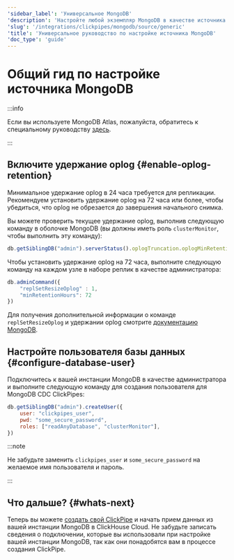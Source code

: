 ```yaml
---
'sidebar_label': 'Универсальное MongoDB'
'description': 'Настройте любой экземпляр MongoDB в качестве источника для ClickPipes'
'slug': '/integrations/clickpipes/mongodb/source/generic'
'title': 'Универсальное руководство по настройке источника MongoDB'
'doc_type': 'guide'
---
```



# Общий гид по настройке источника MongoDB

:::info

Если вы используете MongoDB Atlas, пожалуйста, обратитесь к специальному руководству [здесь](./atlas).

:::

## Включите удержание oplog {#enable-oplog-retention}

Минимальное удержание oplog в 24 часа требуется для репликации. Рекомендуем установить удержание oplog на 72 часа или более, чтобы убедиться, что oplog не обрезается до завершения начального снимка.

Вы можете проверить текущее удержание oplog, выполнив следующую команду в оболочке MongoDB (вы должны иметь роль `clusterMonitor`, чтобы выполнить эту команду):

```javascript
db.getSiblingDB("admin").serverStatus().oplogTruncation.oplogMinRetentionHours
```

Чтобы установить удержание oplog на 72 часа, выполните следующую команду на каждом узле в наборе реплик в качестве администратора:

```javascript
db.adminCommand({
    "replSetResizeOplog" : 1,
    "minRetentionHours": 72
})
```

Для получения дополнительной информации о команде `replSetResizeOplog` и удержании oplog смотрите [документацию MongoDB](https://www.mongodb.com/docs/manual/reference/command/replSetResizeOplog/).

## Настройте пользователя базы данных {#configure-database-user}

Подключитесь к вашей инстанции MongoDB в качестве администратора и выполните следующую команду для создания пользователя для MongoDB CDC ClickPipes:

```javascript
db.getSiblingDB("admin").createUser({
    user: "clickpipes_user",
    pwd: "some_secure_password",
    roles: ["readAnyDatabase", "clusterMonitor"],
})
```

:::note

Не забудьте заменить `clickpipes_user` и `some_secure_password` на желаемое имя пользователя и пароль.

:::

## Что дальше? {#whats-next}

Теперь вы можете [создать свой ClickPipe](../index.md) и начать прием данных из вашей инстанции MongoDB в ClickHouse Cloud. 
Не забудьте записать сведения о подключении, которые вы использовали при настройке вашей инстанции MongoDB, так как они понадобятся вам в процессе создания ClickPipe.
